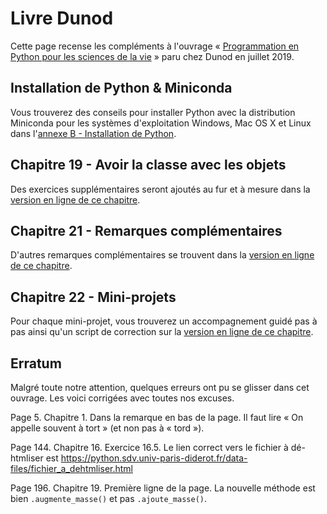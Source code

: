 # Livre Dunod

Cette page recense les compléments à l'ouvrage « [Programmation en Python pour les sciences de la vie](https://www.dunod.com/sciences-techniques/programmation-en-python-pour-sciences-vie) » paru chez Dunod en juillet 2019.


## Installation de Python & Miniconda

Vous trouverez des conseils pour installer Python avec la distribution Miniconda pour les systèmes d'exploitation Windows, Mac OS X et Linux dans l'[annexe B - Installation de Python](https://python.sdv.univ-paris-diderot.fr/annexe_install_python/).


## Chapitre 19 - Avoir la classe avec les objets

Des exercices supplémentaires seront ajoutés au fur et à mesure dans la [version en ligne de ce chapitre](https://python.sdv.univ-paris-diderot.fr/19_avoir_la_classe_avec_les_objets/).


## Chapitre 21 - Remarques complémentaires 

D'autres remarques complémentaires se trouvent dans la [version en ligne de ce chapitre](https://python.sdv.univ-paris-diderot.fr/21_remarques_complementaires/).


## Chapitre 22 - Mini-projets

Pour chaque mini-projet, vous trouverez un accompagnement guidé pas à pas ainsi qu'un script de correction sur la [version en ligne de ce chapitre](https://python.sdv.univ-paris-diderot.fr/22_mini_projets/).


## Erratum

Malgré toute notre attention, quelques erreurs ont pu se glisser dans cet ouvrage. Les voici corrigées avec toutes nos excuses.

Page 5. Chapitre 1. Dans la remarque en bas de la page. Il faut lire « On appelle souvent à tort » (et non pas à « tord »).

Page 144. Chapitre 16. Exercice 16.5. Le lien correct vers le fichier à dé-htmliser est 
<https://python.sdv.univ-paris-diderot.fr/data-files/fichier_a_dehtmliser.html>

Page 196. Chapitre 19. Première ligne de la page. La nouvelle méthode est bien `.augmente_masse()` et pas `.ajoute_masse()`.